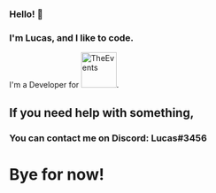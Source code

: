 ### Hello! 👋
### I'm Lucas, and I like to code.
I'm a Developer for <a href="https://discord.theevents.net"><img src="https://cdn.theevents.net/images/site-icon.png" alt="TheEvents" height="64" width="64"></a>.

## If you need help with something,
### You can contact me on Discord: Lucas#3456

# Bye for now!
